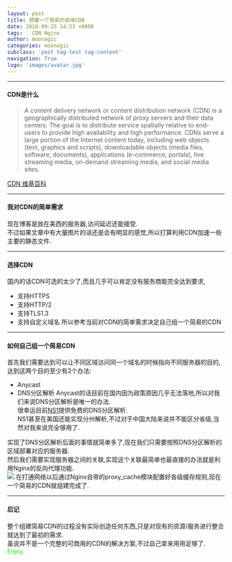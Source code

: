 ```yaml
---
layout: post
title: 搭建一个简易的自用CDN
date: 2018-09-25 14:23 +0800
tags:   CDN Nginx
author: moonagic
categories: moonagic
subclass: 'post tag-test tag-content'
navigation: True
logo: 'images/avatar.jpg'
---
```


---
#### CDN是什么
> A content delivery network or content distribution network (CDN) is a geographically distributed network of proxy servers and their data centers. The goal is to distribute service spatially relative to end-users to provide high availability and high performance. CDNs serve a large portion of the Internet content today, including web objects (text, graphics and scripts), downloadable objects (media files, software, documents), applications (e-commerce, portals), live streaming media, on-demand streaming media, and social media sites.

[CDN 维基百科](https://en.wikipedia.org/wiki/Content_delivery_network)

---
#### 我对CDN的简单需求
现在博客是放在美西的服务器,访问延迟还能接受.  
不过如果文章中有大量图片的话还是会有明显的感觉,所以打算利用CDN加速一些主要的静态文件.  

---
#### 选择CDN
国内的话CDN可选的太少了,而且几乎可以肯定没有服务商能完全达到要求,  
* 支持HTTPS
* 支持HTTP/2
* 支持TLS1.3
* 支持自定义域名
所以参考当前对CDN的简单需求决定自己组一个简易的CDN

---
#### 如何自己组一个简易CDN
首先我们需要达到可以让不同区域访问同一个域名的时候指向不同服务器的目的,达到这两个目的至少有2个办法:
* Anycast
* DNS分区解析
Anycast的话目前在国内因为政策原因几乎无法落地,所以对我们来说DNS分区解析是唯一的办法.  
很幸运目前[NS1](http://ns1.com)提供免费的DNS分区解析.  
NS1甚至在美国还能实现分州解析,不过对于中国大陆来说并不能区分省级,当然对我来说完全够用了.  

实现了DNS分区解析后面的事情就简单多了,现在我们只需要按照DNS分区解析的区域部署对应的服务器.  
然后我们需要实现服务器之间的关联,实现这个关联最简单也最直接的办法就是利用Nginx的反向代理功能.  
![](https://cdn.agic.io/images/2018/09/cdn.png)
在打通网络以后通过Nginx自带的proxy_cache模块配置好各级缓存规则,现在一个简易的CDN就组建完成了.

---
#### 后记
整个组建简易CDN的过程没有实际创造任何东西,只是对现有的资源/服务进行整合就达到了最初的需求.  
虽说并不是一个完整的可商用的CDN的解决方案,不过自己拿来用用足够了.  
<font color=#00ff00>Enjoy.</font>

